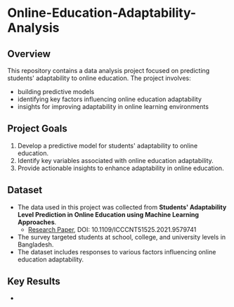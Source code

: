 # Online-Education-Adaptability-Analysis
## Overview
This repository contains a data analysis project focused on predicting students' adaptability to online education.
The project involves:
- building predictive models
- identifying key factors influencing online education adaptability
- insights for improving adaptability in online learning environments

## Project Goals
1. Develop a predictive model for students' adaptability to online education.
2. Identify key variables associated with online education adaptability.
3. Provide actionable insights to enhance adaptability in online education.

## Dataset
- The data used in this project was collected from **Students' Adaptability Level Prediction in Online Education using Machine Learning Approaches**.
  - [Research Paper](https://www.researchgate.net/publication/355891881_Students'_Adaptability_Level_Prediction_in_Online_Education_using_Machine_Learning_Approaches), DOI: 10.1109/ICCCNT51525.2021.9579741
- The survey targeted students at school, college, and university levels in Bangladesh.
- The dataset includes responses to various factors influencing online education adaptability.

## Key Results
- 
